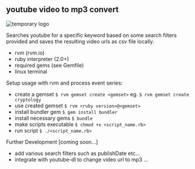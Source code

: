 ## youtube video to mp3 convert
![temporary logo](https://s2.gifyu.com/images/Peek-2018-10-29-00-13.gif "get_my_news temporary logo")


Searches youtube for a specific keyword based on some search filters provided and saves the resulting video urls as csv file locally.

* rvm (rvm.io)
* ruby interpreter (2.0+)
* required gems (see Gemfile)
* linux terminal

Setup usage with rvm and process event series:
* create a gemset
`$ rvm gemset create <gemset>`
eg. `$ rvm gemset create cryptology`
* use created gemset
`$ rvm <ruby version>@<gemset>`
* install bundler gem
`$ gem install bundler`
* install necessary gems
`$ bundle`
* make scripts executable
`$ chmod +x <script_name.rb>`
* run script
`$ ./<script_name.rb>`

Further Development [coming soon...]
* add various search filters such as publishDate etc...
* integrate with youtube-dl to change video url to mp3 ...
